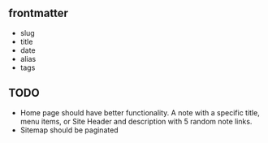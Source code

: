 ## frontmatter

- slug
- title
- date
- alias
- tags

## TODO

- Home page should have better functionality. A note with a specific title, menu items, or Site Header and description with 5 random note links.
- Sitemap should be paginated